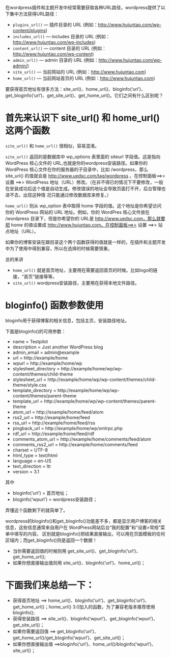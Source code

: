 在wordpress插件和主题开发中经常需要获取各种URL路径，wordpress提供了以下集中方法获得URL路径：

- `plugins_url()` — 插件目录的 URL (例如：http://www.hujuntao.com/wp-content/plugins)
- `includes_url()` — includes 目录的 URL (例如：http://www.hujuntao.com/wp-includes)
- `content_url()` — content 目录的 URL (例如：http://www.hujuntao.com/wp-content)
- `admin_url()` — admin 目录的 URL (例如：http://www.hujuntao.com/wp-admin/)
- `site_url()` — 当前网站的 URL (例如：http://www.hujuntao.com)
- `home_url()` — 当前网站首页的 URL (例如：http://www.hujuntao.com)

要获得首页地址有很多方法：site_url()、home_url()、bloginfo(‘url’)、get_bloginfo(‘url’)、get_site_url()、get_home_url()。它们之间有什么区别呢？

# 首先来认识下 site_url() 和 home_url() 这两个函数

`site_url()` 和 `home_url()` 很相似，容易混淆。

`site_url()` 返回的是数据库中 wp_options 表里面的 siteurl 字段值。这是指向 WordPress 核心文件的 URL,也就是你的wordpress安装路径。如果你的 WordPress 核心文件在你的服务器的子目录中，比如 /wordpress，那么 site_url() 的值就会是 http://www.uedsc.com/tag/wordpress 。在控制面板==>> 设置 ==>> WordPress 地址（URL）修改。（在非不得已的情况下不要修改，一般在安装成功后这个值是自动生成。修改错误的地址会导致页面打不开，后台管理也进不去，出现这种情 况只能通过修改数据库来修复。）

`home_url()` 则从 wp_option 表中取得 home 字段的值。这个地址是你希望访问你的 WordPress 网站的 URL 地址。例如，你的 WordPres 核心文件放在 /wordpress 目录下，但是你希望你的 URL是 http://www.uedsc.com，那么就要把 home 的值设置成 http://www.hujuntao.com。在控制面板==>> 设置 ==>> 站点地址（URL）。

如果你的博客安装在跟目录这个两个函数获得的值就是一样的，在插件和主题开发中为了使用中得到兼容，所以在选择的时候需要慎重。

总的来讲

- `home_url()` 就是首页地址，主要用在需要返回首页的时候。比如logo的链接，“首页”链接等等。
- `site_url()` wordpress安装路径，主要用在获得本地文件路径。

# bloginfo() 函数参数使用

bloginfo用于获得博客的相关信息，包括主页，安装路径地址。

下面是bloginfo()的可用参数：

- name                 = Testpilot
- description          = Just another WordPress blog
- admin_email          = admin@example
- url                  = http://example/home
- wpurl                = http://example/home/wp
- stylesheet_directory = http://example/home/wp/wp-content/themes/child-theme
- stylesheet_url       = http://example/home/wp/wp-content/themes/child-theme/style.css
- template_directory   = http://example/home/wp/wp-content/themes/parent-theme
- template_url         = http://example/home/wp/wp-content/themes/parent-theme
- atom_url             = http://example/home/feed/atom
- rss2_url             = http://example/home/feed
- rss_url              = http://example/home/feed/rss
- pingback_url         = http://example/home/wp/xmlrpc.php
- rdf_url              = http://example/home/feed/rdf
- comments_atom_url    = http://example/home/comments/feed/atom
- comments_rss2_url    = http://example/home/comments/feed
- charset              = UTF-8
- html_type            = text/html
- language             = en-US
- text_direction       = ltr
- version              = 3.1

其中

- bloginfo(‘url’) = 首页地址；
- bloginfo(‘wpurl’) = wordpress安装路径；

弄懂这个函数剩下的就简单了。

wordpress的bloginfo()和get_bloginfo()功能差不多，都是显示用户博客的相关信息，这些信息通常来自用户在 WordPress网站后台“我的配置”和“设置>常规”菜单中填写的内容。 区别就是bloginfo()把结果直接输出，可以用在页面模板的任何区域内；而get_bloginfo()则是返回一个数据！

- 当你需要返回值的时候则用 get_site_url()、get_bloginfo(‘url’)、get_home_url();
- 如果你想直接输出值则用 site_url()、bloginfo(‘url’)、home_url()；

# 下面我们来总结一下：

- 获得首页地址 ==> home_url()、bloginfo(‘url’)、get_bloginfo(‘url’)、get_home_url()；home_url() 3.0加入的函数，为了兼容老版本推荐使用bloginfo();
- 获得安装路径 ==> site_url()、bloginfo(‘wpurl’)、get_bloginfo(‘wpurl’)、get_site_url()；
- 如果你需要返回值 ==> get_bloginfo(‘url’)、get_home_url()/get_bloginfo(‘wpurl’)、get_site_url()；
- 如果你想直接输出值 ==>bloginfo(‘url’)、home_url()/bloginfo(‘wpurl’)、site_url()；

